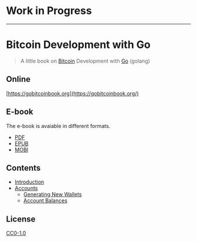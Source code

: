 # Work in Progress

---

# Bitcoin Development with Go

> A little book on [Bitcoin](https://bitcoin.org/) Development with [Go](https://golang.org/) (golang)

## Online

[https://gobitcoinbook.org](https://gobitcoinbook.org/)

## E-book

The e-book is avaiable in different formats.

- [PDF](https://gobitcoinbook.org/bitcoin-development-with-go.pdf)
- [EPUB](https://gobitcoinbook.org/bitcoin-development-with-go.epub)
- [MOBI](https://gobitcoinbook.org/bitcoin-development-with-go.mobi)

## Contents

* [Introduction](en/README.md)
* [Accounts](en/accounts/README.md)
  * [Generating New Wallets](en/wallet-generate/README.md)
  * [Account Balances](en/account-balance/README.md)

## License

[CC0-1.0](./LICENSE.md)
